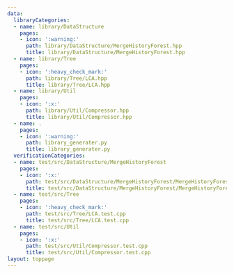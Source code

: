 ```yaml
---
data:
  libraryCategories:
  - name: library/DataStructure
    pages:
    - icon: ':warning:'
      path: library/DataStructure/MergeHistoryForest.hpp
      title: library/DataStructure/MergeHistoryForest.hpp
  - name: library/Tree
    pages:
    - icon: ':heavy_check_mark:'
      path: library/Tree/LCA.hpp
      title: library/Tree/LCA.hpp
  - name: library/Util
    pages:
    - icon: ':x:'
      path: library/Util/Compressor.hpp
      title: library/Util/Compressor.hpp
  - name: .
    pages:
    - icon: ':warning:'
      path: library_generater.py
      title: library_generater.py
  verificationCategories:
  - name: test/src/DataStructure/MergeHistoryForest
    pages:
    - icon: ':x:'
      path: test/src/DataStructure/MergeHistoryForest/MergeHistoryForest.test.cpp
      title: test/src/DataStructure/MergeHistoryForest/MergeHistoryForest.test.cpp
  - name: test/src/Tree
    pages:
    - icon: ':heavy_check_mark:'
      path: test/src/Tree/LCA.test.cpp
      title: test/src/Tree/LCA.test.cpp
  - name: test/src/Util
    pages:
    - icon: ':x:'
      path: test/src/Util/Compressor.test.cpp
      title: test/src/Util/Compressor.test.cpp
layout: toppage
---
```

